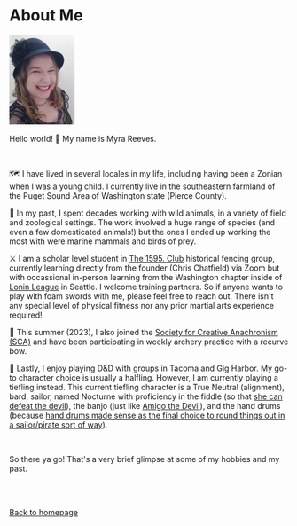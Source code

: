 # About Me

![This is a photo of myself](GitHub1.jpg)

Hello world! 👋 My name is Myra Reeves.

<br>

🗺️ I have lived in several locales in my life, including having been a Zonian when I was a young child.  I currently live in the southeastern farmland of the Puget Sound Area of Washington state (Pierce County).

🐾 In my past, I spent decades working with wild animals, in a variety of field and zoological settings.  The work involved a huge range of species (and even a few domesticated animals!) but the ones I ended up working the most with were marine mammals and birds of prey.

⚔️  I am a scholar level student in [The 1595. Club](https://www.the1595club.com/) historical fencing group, currently learning directly from the founder (Chris Chatfield) via Zoom but with occassional in-person learning from the Washington chapter inside of [Lonin League](https://www.lonin.org/) in Seattle.  I welcome training partners. So if anyone wants to play with foam swords with me, please feel free to reach out.  There isn't any special level of physical fitness nor any prior martial arts experience required!

🏹  This summer (2023), I also joined the [Society for Creative Anachronism (SCA)](https://www.sca.org/new-to-the-sca/) and have been participating in weekly archery practice with a recurve bow.

🎲 Lastly, I enjoy playing D&D with groups in Tacoma and Gig Harbor.  My go-to character choice is usually a halfling.  However, I am currently playing a tiefling instead. This current tiefling character is a True Neutral (alignment), bard, sailor, named Nocturne with proficiency in the fiddle (so that [she can defeat the devil](https://www.youtube.com/watch?v=sh7BZf7D5Bw)), the banjo (just like [Amigo the Devil](https://www.youtube.com/watch?v=KYDQWED6fKw)), and the hand drums (because [hand drums made sense as the final choice to round things out in a sailor/pirate sort of way](https://www.youtube.com/watch?v=nMOyOlmBYCU)).

<br>

So there ya go!  That's a very brief glimpse at some of my hobbies and my past.

<br>

<br>

[Back to homepage](/README.md)
